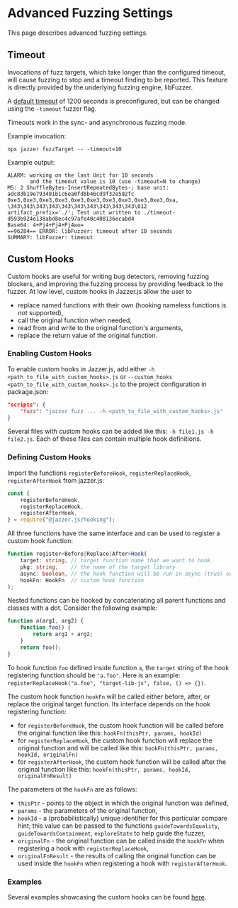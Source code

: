 # Advanced Fuzzing Settings

This page describes advanced fuzzing settings.

## Timeout

Invocations of fuzz targets, which take longer than the configured timeout, will
cause fuzzing to stop and a timeout finding to be reported. This feature is
directly provided by the underlying fuzzing engine, libFuzzer.

A [default timeout](https://www.llvm.org/docs/LibFuzzer.html#output) of 1200
seconds is preconfigured, but can be changed using the `-timeout` fuzzer flag.

Timeouts work in the sync- and asynchronous fuzzing mode.

Example invocation:

```shell
npx jazzer fuzzTarget -- -timeout=10
```

Example output:

```text
ALARM: working on the last Unit for 10 seconds
       and the timeout value is 10 (use -timeout=N to change)
MS: 2 ShuffleBytes-InsertRepeatedBytes-; base unit: adc83b19e793491b1c6ea0fd8b46cd9f32e592fc
0xe3,0xe3,0xe3,0xe3,0xe3,0xe3,0xe3,0xe3,0xe3,0xe3,0xa,
\343\343\343\343\343\343\343\343\343\343\012
artifact_prefix='./'; Test unit written to ./timeout-d593b924e138abd8ec4c97afe40c408136ecabd4
Base64: 4+Pj4+Pj4+Pj4wo=
==96284== ERROR: libFuzzer: timeout after 10 seconds
SUMMARY: libFuzzer: timeout
```

## Custom Hooks

Custom hooks are useful for writing bug detectors, removing fuzzing blockers,
and improving the fuzzing process by providing feedback to the fuzzer. At low
level, custom hooks in Jazzer.js allow the user to

- replace named functions with their own (hooking nameless functions is not
  supported),
- call the original function when needed,
- read from and write to the original function's arguments,
- replace the return value of the original function.

### Enabling Custom Hooks

To enable custom hooks in Jazzer.js, add either
`-h <path_to_file_with_custom_hooks>.js` or
`--custom_hooks <path_to_file_with_custom_hooks>.js` to the project
configuration in package.json:

```json
"scripts": {
	"fuzz": "jazzer fuzz ... -h <path_to_file_with_custom_hooks>.js"
}
```

Several files with custom hooks can be added like this:
`-h file1.js -h file2.js`. Each of these files can contain multiple hook
definitions.

### Defining Custom Hooks

Import the functions `registerBeforeHook`, `registerReplaceHook`,
`registerAfterHook` from jazzer.js:

```javascript
const {
	registerBeforeHook,
	registerReplaceHook,
	registerAfterHook,
} = require("@jazzer.js/hooking");
```

All three functions have the same interface and can be used to register a custom
hook function:

```typescript
function register<Before|Replace|After>Hook(
	target: string, // target function name that we want to hook
	pkg: string,    // the name of the target library
	async: boolean, // the hook function will be run in async (true) or sync (false) mode?
	hookFn: HookFn  // custom hook function
);
```

Nested functions can be hooked by concatenating all parent functions and classes
with a dot. Consider the following example:

```javascript
function a(arg1, arg2) {
	function foo() {
		return arg1 + arg2;
	}
	return foo();
}
```

To hook function `foo` defined inside function `a`, the `target` string of the
hook registering function should be `"a.foo"`. Here is an example:
`registerReplaceHook("a.foo", "target-lib-js", false, () => {})`.

The custom hook function `hookFn` will be called either before, after, or
replace the original target function. Its interface depends on the hook
registering function:

- for `registerBeforeHook`, the custom hook function will be called before the
  original function like this: `hookFn(thisPtr, params, hookId)`
- for `registerReplaceHook`, the custom hook function will replace the original
  function and will be called like this:
  `hookFn(thisPtr, params, hookId, originalFn)`
- for `registerAfterHook`, the custom hook function will be called after the
  original function like this:
  `hookFn(thisPtr, params, hookId, originalFnResult)`

The parameters ot the `hookFn` are as follows:

- `thisPtr` - points to the object in which the original function was defined,
- `params` - the parameters of the original function,
- `hookId` - a (probabilistically) unique identifier for this particular compare
  hint; this value can be passed to the functions `guideTowardsEquality`,
  `guideTowardsContainment`, `exploreState` to help guide the fuzzer,
- `originalFn` - the original function can be called inside the `hookFn` when
  registering a hook with `registerReplaceHook`,
- `originalFnResult` - the results of calling the original function can be used
  inside the `hookFn` when registering a hook with `registerAfterHook`.

### Examples

Several examples showcasing the custom hooks can be found
[here](../examples/custom-hooks/custom-hooks.js).
